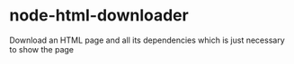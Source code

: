 # node-html-downloader
Download an HTML page and all its dependencies which is just necessary to show the page
